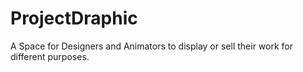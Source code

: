 # ProjectDraphic
 A Space for Designers and Animators to display or sell their work for different purposes.

